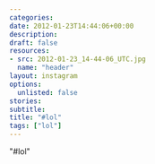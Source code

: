 ```yaml
---
categories:
date: 2012-01-23T14:44:06+00:00
description:
draft: false
resources:
- src: 2012-01-23_14-44-06_UTC.jpg
  name: "header"
layout: instagram
options:
  unlisted: false
stories:
subtitle:
title: "#lol"
tags: ["lol"]
---
```


"#lol"
